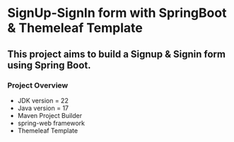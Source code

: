 # SignUp-SignIn form with SpringBoot & Themeleaf Template
## This project aims to build a Signup & Signin form using Spring Boot.
### Project Overview

- JDK version = 22
- Java version = 17
- Maven Project Builder
- spring-web framework
- Themeleaf Template

  
